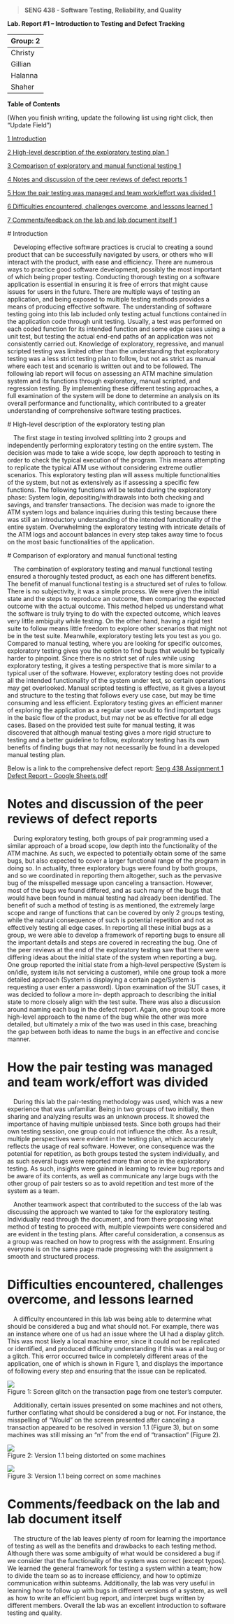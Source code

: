 >   **SENG 438 - Software Testing, Reliability, and Quality**

**Lab. Report \#1 – Introduction to Testing and Defect Tracking**

| Group: 2      |
|-----------------|
| Christy                |   
| Gillian              |   
| Halanna               |   
| Shaher                |   


**Table of Contents**

(When you finish writing, update the following list using right click, then
“Update Field”)

[1 Introduction](#_Toc439194680)

[2 High-level description of the exploratory testing plan	1](#_Toc439194678)

[3 Comparison of exploratory and manual functional testing	1](#_Toc439194679)

[4 Notes and discussion of the peer reviews of defect reports	1](#_Toc439194680)

[5 How the pair testing was managed and team work/effort was
divided	1](#_Toc439194681)

[6 Difficulties encountered, challenges overcome, and lessons
learned	1](#_Toc439194682)

[7 Comments/feedback on the lab and lab document itself	1](#_Toc439194683)

<div id="_Toc439194680"></div>
# Introduction

&emsp;Developing effective software practices is crucial to creating a sound product that can be successfully navigated by users, or others who will interact with the product, with ease and efficiency. There are numerous ways to practice good software development, possibly the most important of which being proper testing. Conducting thorough testing on a software application is essential in ensuring it is free of errors that might cause issues for users in the future. There are multiple ways of testing an application, and being exposed to multiple testing methods provides a means of producing effective software. The understanding of software testing going into this lab included only testing actual functions contained in the application code through unit testing. Usually, a test was performed on each coded function for its intended function and some edge cases using a unit test, but testing the actual end-end paths of an application was not consistently carried out. Knowledge of exploratory, regressive, and manual scripted testing was limited other than the understanding that exploratory testing was a less strict testing plan to follow, but not as strict as manual where each test and scenario is written out and to be followed. The following lab report will focus on assessing an ATM machine simulation system and its functions through exploratory, manual scripted, and regression testing. By implementing these different testing approaches, a full examination of the system will be done to determine an analysis on its overall performance and functionality, which contributed to a greater understanding of comprehensive software testing practices.


<div id="_Toc439194678"></div>
# High-level description of the exploratory testing plan

&emsp;The first stage in testing involved splitting into 2 groups and independently performing exploratory testing on the entire system. The decision was made to take a wide scope, low depth approach to testing in order to check the typical execution of the program. This means attempting to replicate the typical ATM use without considering extreme outlier scenarios. This exploratory testing plan will assess multiple functionalities of the system, but not as extensively as if assessing a specific few functions. The following functions will be tested during the exploratory phase: System login, depositing/withdrawals into both checking and savings, and transfer transactions. The decision was made to ignore the ATM system logs and balance inquiries during this testing because there was still an introductory understanding of the intended functionality of the entire system. Overwhelming the exploratory testing with intricate details of the ATM logs and account balances in every step takes away time to focus on the most basic functionalities of the application. 


<div id="_Toc439194679"></div>
# Comparison of exploratory and manual functional testing

&emsp;The combination of exploratory testing and manual functional testing ensured a thoroughly tested product, as each one has different benefits. The benefit of manual functional testing is a structured set of rules to follow. There is no subjectivity, it was a simple process. We were given the initial state and the steps to reproduce an outcome, then comparing the expected outcome with the actual outcome. This method helped us understand what the software is truly trying to do with the expected outcome, which leaves very little ambiguity while testing. On the other hand, having a rigid test suite to follow means little freedom to explore other scenarios that might not be in the test suite. Meanwhile, exploratory testing lets you test as you go. Compared to manual testing, where you are looking for specific outcomes, exploratory testing gives you the option to find bugs that would be typically harder to pinpoint. Since there is no strict set of rules while using exploratory testing, it gives a testing perspective that is more similar to a typical user of the software. However, exploratory testing does not provide all the intended functionality of the system under test, so certain operations may get overlooked. Manual scripted testing is effective, as it gives a layout and structure to the testing that follows every use case, but may be time consuming and less efficient. Exploratory testing gives an efficient manner of exploring the application as a regular user would to find important bugs in the basic flow of the product, but may not be as effective for all edge cases. Based on the provided test suite for manual testing, it was discovered that although manual testing gives a more rigid structure to testing and a better guideline to follow, exploratory testing has its own benefits of finding bugs that may not necessarily be found in a developed manual testing plan.

Below is a link to the comprehensive defect report:
[Seng 438 Assignment 1 Defect Report - Google Sheets.pdf](https://github.com/seng438-winter-2024/seng438-a1-gillhabs/files/14087379/Seng.438.Assignment.1.Defect.Report.-.Google.Sheets.pdf)

# Notes and discussion of the peer reviews of defect reports

&emsp;During exploratory testing, both groups of pair programming used a similar approach of a broad scope, low depth into the functionality of the ATM machine. As such, we expected to potentially obtain some of the same bugs, but also expected to cover a larger functional range of the program in doing so. In actuality, three exploratory bugs were found by both groups, and so we coordinated in reporting them altogether, such as the pervasive bug of the misspelled message upon canceling a transaction. However, most of the bugs we found differed, and as such many of the bugs that would have been found in manual testing had already been identified. The benefit of such a method of testing is as mentioned, the extremely large scope and range of functions that can be covered by only 2 groups testing, while the natural consequence of such is potential repetition and not as effectively testing all edge cases. In reporting all these initial bugs as a group, we were able to develop a framework of reporting bugs to ensure all the important details and steps are covered in recreating the bug. One of the peer reviews at the end of the exploratory testing saw that there were differing ideas about the initial state of the system when reporting a bug. One group reported the initial state from a high-level perspective (System is on/idle, system is/is not servicing a customer), while one group took a more detailed approach (System is displaying a certain page/System is requesting a user enter a password). Upon examination of the SUT cases, it was decided to follow a more in- depth approach to describing the initial state to more closely align with the test suite. There was also a discussion around naming each bug in the defect report. Again, one group took a more high-level approach to the name of the bug while the other was more detailed, but ultimately a mix of the two was used in this case, breaching the gap between both ideas to name the bugs in an effective and concise manner.


# How the pair testing was managed and team work/effort was divided 

&emsp;During this lab the pair-testing methodology was used, which was a new experience that was unfamiliar. Being in two groups of two initially, then sharing and analyzing results was an unknown process. It showed the importance of having multiple unbiased tests. Since both groups had their own testing session, one group could not influence the other. As a result, multiple perspectives were evident in the testing plan, which accurately reflects the usage of real software. However, one consequence was the potential for repetition, as both groups tested the system individually, and as such several bugs were reported more than once in the exploratory testing. As such, insights were gained in learning to review bug reports and be aware of its contents, as well as communicate any large bugs with the other group of pair testers so as to avoid repetition and test more of the system as a team. 

&emsp;Another teamwork aspect that contributed to the success of the lab was discussing the approach we wanted to take for the exploratory testing. Individually read through the document, and from there proposing what method of testing to proceed with, multiple viewpoints were considered and are evident in the testing plans. After careful consideration, a consensus as a group was reached on how to progress with the assignment. Ensuring everyone is on the same page made progressing with the assignment a smooth and structured process.


# Difficulties encountered, challenges overcome, and lessons learned

&emsp;A difficulty encountered in this lab was being able to determine what should be considered a bug and what should not. For example, there was an instance where one of us had an issue where the UI had a display glitch. This was most likely a local machine error, since it could not be replicated or identified, and produced difficulty understanding if this was a real bug or a glitch. This error occurred twice in completely different areas of the application, one of which is shown in Figure 1, and displays the importance of following every step and ensuring that the issue can be replicated.

![](media/438_figure_1.png)  
Figure 1: Screen glitch on the transaction page from one tester’s computer.

&emsp;Additionally, certain issues presented on some machines and not others, further conflating what should be considered a bug or not. For instance, the misspelling of “Would” on the screen presented after canceling a transaction appeared to be resolved in version 1.1 (Figure 3), but on some machines was still missing an “n” from the end of “transaction” (Figure 2).

![](media/438_figure_2.png)  
Figure 2: Version 1.1 being distorted on some machines

![](media/438_figure_3.png)  
Figure 3: Version 1.1 being correct on some machines

# Comments/feedback on the lab and lab document itself

&emsp;The structure of the lab leaves plenty of room for learning the importance of testing as well as the benefits and drawbacks to each testing method. Although there was some ambiguity of what would be considered a bug if we consider that the functionality of the system was correct (except typos). We learned the general framework for testing a system within a team; how to divide the team so as to increase efficiency, and how to optimize communication within subteams. Additionally, the lab was very useful in learning how to follow up with bugs in different versions of a system, as well as how to write an efficient bug report, and interpret bugs written by different members. Overall the lab was an excellent introduction to software testing and quality. 

